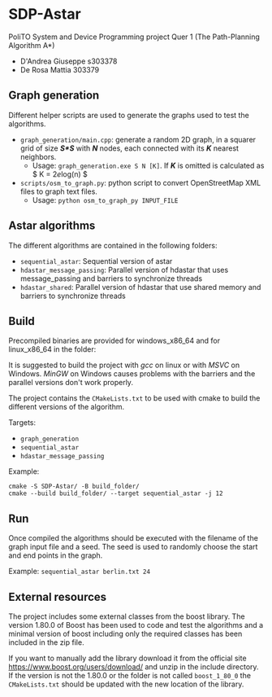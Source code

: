 # SDP-Astar
PoliTO System and Device Programming project Quer 1 (The Path-Planning Algorithm A*)

- D'Andrea Giuseppe s303378
- De Rosa Mattia 303379

## Graph generation
Different helper scripts are used to generate the graphs used to test the algorithms.
- `graph_generation/main.cpp`: generate a random 2D graph, in a squarer grid of size ___S*S___ with __*N*__ nodes, each connected with its __*K*__ nearest neighbors.
  - Usage: `graph_generation.exe S N [K]`. If __*K*__ is omitted is calculated as $ K = 2*e*log(n) $
- `scripts/osm_to_graph.py`: python script to convert OpenStreetMap XML files to graph text files.
  - Usage: `python osm_to_graph_py INPUT_FILE`

## Astar algorithms
The different algorithms are contained in the following folders:
- `sequential_astar`: Sequential version of astar
- `hdastar_message_passing`: Parallel version of hdastar that uses message_passing and barriers to synchronize threads 
- `hdastar_shared`: Parallel version of hdastar that use shared memory and barriers to synchronize threads

## Build
Precompiled binaries are provided for windows_x86_64 and for linux_x86_64 in the folder:

[//]: # (TODO: generate precompiled binaries and update folder)

It is suggested to build the project with _gcc_ on linux or with _MSVC_ on Windows. _MinGW_ on Windows causes problems with the barriers and the parallel versions don't work properly.

The project contains the `CMakeLists.txt` to be used with cmake to build the different versions of the algorithm.

Targets:
- `graph_generation`
- `sequential_astar`
- `hdastar_message_passing`

Example:
```
cmake -S SDP-Astar/ -B build_folder/
cmake --build build_folder/ --target sequential_astar -j 12
```

## Run
Once compiled the algorithms should be executed with the filename of the graph input file and a seed. The seed is used to randomly choose the start and end points in the graph.

Example: `sequential_astar berlin.txt 24`

[//]: # (TODO add something on the expected output)

## External resources
The project includes some external classes from the boost library. The version 1.80.0 of Boost has been used to code and test the algorithms and a minimal version of boost including only the required classes has been included in the zip file.

If you want to manually add the library download it from the official site https://www.boost.org/users/download/ and unzip in the include directory. If the version is not the 1.80.0 or the folder is not called `boost_1_80_0` the `CMakeLists.txt` should be updated with the new location of the library.
